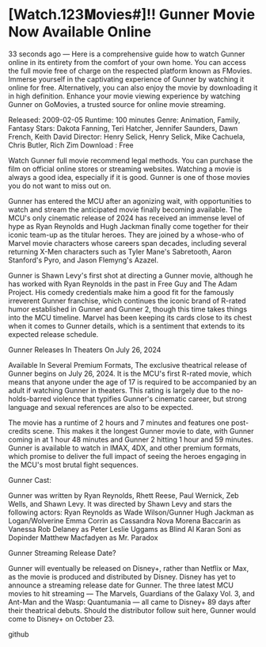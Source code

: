 # [Watch.123𝐌ovies#]!! Gunner 𝗠ovie Now Available Online

33 seconds ago — Here is a comprehensive guide how to watch Gunner online in its entirety from the comfort of your own home. You can access the full movie free of charge on the respected platform known as FMovies. Immerse yourself in the captivating experience of Gunner by watching it online for free. Alternatively, you can also enjoy the movie by downloading it in high definition. Enhance your movie viewing experience by watching Gunner on GoMovies, a trusted source for online movie streaming.

Released: 2009-02-05
Runtime: 100 minutes
Genre: Animation, Family, Fantasy
Stars: Dakota Fanning, Teri Hatcher, Jennifer Saunders, Dawn French, Keith David
Director: Henry Selick, Henry Selick, Mike Cachuela, Chris Butler, Rich Zim
Download : Free

Watch Gunner full movie recommend legal methods. You can purchase the film on official online stores or streaming websites. Watching a movie is always a good idea, especially if it is good. Gunner is one of those movies you do not want to miss out on.

Gunner has entered the MCU after an agonizing wait, with opportunities to watch and stream the anticipated movie finally becoming available. The MCU's only cinematic release of 2024 has received an immense level of hype as Ryan Reynolds and Hugh Jackman finally come together for their iconic team-up as the titular heroes. They are joined by a whose-who of Marvel movie characters whose careers span decades, including several returning X-Men characters such as Tyler Mane's Sabretooth, Aaron Stanford's Pyro, and Jason Flemyng's Azazel.

Gunner is Shawn Levy's first shot at directing a Gunner movie, although he has worked with Ryan Reynolds in the past in Free Guy and The Adam Project. His comedy credentials make him a good fit for the famously irreverent Gunner franchise, which continues the iconic brand of R-rated humor established in Gunner and Gunner 2, though this time takes things into the MCU timeline. Marvel has been keeping its cards close to its chest when it comes to Gunner details, which is a sentiment that extends to its expected release schedule.

Gunner Releases In Theaters On July 26, 2024

Available In Several Premium Formats, The exclusive theatrical release of Gunner begins on July 26, 2024. It is the MCU's first R-rated movie, which means that anyone under the age of 17 is required to be accompanied by an adult if watching Gunner in theaters. This rating is largely due to the no-holds-barred violence that typifies Gunner's cinematic career, but strong language and sexual references are also to be expected.

The movie has a runtime of 2 hours and 7 minutes and features one post-credits scene. This makes it the longest Gunner movie to date, with Gunner coming in at 1 hour 48 minutes and Gunner 2 hitting 1 hour and 59 minutes. Gunner is available to watch in IMAX, 4DX, and other premium formats, which promise to deliver the full impact of seeing the heroes engaging in the MCU's most brutal fight sequences.

Gunner Cast:

Gunner was written by Ryan Reynolds, Rhett Reese, Paul Wernick, Zeb Wells, and Shawn Levy. It was directed by Shawn Levy and stars the following actors: Ryan Reynolds as Wade Wilson/Gunner Hugh Jackman as Logan/Wolverine Emma Corrin as Cassandra Nova Morena Baccarin as Vanessa Rob Delaney as Peter Leslie Uggams as Blind Al Karan Soni as Dopinder Matthew Macfadyen as Mr. Paradox

Gunner Streaming Release Date?

Gunner will eventually be released on Disney+, rather than Netflix or Max, as the movie is produced and distributed by Disney. Disney has yet to announce a streaming release date for Gunner. The three latest MCU movies to hit streaming — The Marvels, Guardians of the Galaxy Vol. 3, and Ant-Man and the Wasp: Quantumania — all came to Disney+ 89 days after their theatrical debuts. Should the distributor follow suit here, Gunner would come to Disney+ on October 23.

github
